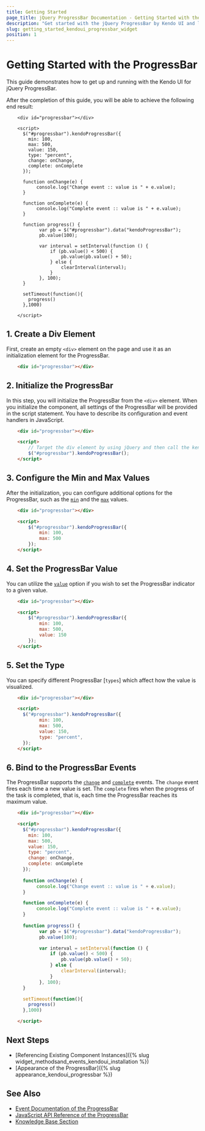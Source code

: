 ```yaml
---
title: Getting Started
page_title: jQuery ProgressBar Documentation - Getting Started with the ProgressBar
description: "Get started with the jQuery ProgressBar by Kendo UI and learn how to create, initialize, and enable the component."
slug: getting_started_kendoui_progressbar_widget
position: 1
---
```


# Getting Started with the ProgressBar

This guide demonstrates how to get up and running with the Kendo UI for jQuery ProgressBar.

After the completion of this guide, you will be able to achieve the following end result:

```dojo
	<div id="progressbar"></div>

    <script>
      $("#progressbar").kendoProgressBar({
        min: 100,
        max: 500,
        value: 150,
        type: "percent",  
        change: onChange,
        complete: onComplete
      });
      
      function onChange(e) {
           console.log("Change event :: value is " + e.value);
      }

      function onComplete(e) {
           console.log("Complete event :: value is " + e.value);
      }
     
      function progress() {
            var pb = $("#progressbar").data("kendoProgressBar");
            pb.value(100);

            var interval = setInterval(function () {
                if (pb.value() < 500) {
                    pb.value(pb.value() + 50);
                } else {
                    clearInterval(interval);
                }
            }, 100);
      }

      setTimeout(function(){
        progress()
      },1000)

    </script>
```

## 1. Create a Div Element

First, create an empty `<div>` element on the page and use it as an initialization element for the ProgressBar.

```html
    <div id="progressbar"></div>
```

## 2. Initialize the ProgressBar

In this step, you will initialize the ProgressBar from the `<div>` element. When you initialize the component, all settings of the ProgressBar will be provided in the script statement. You have to describe its configuration and event handlers in JavaScript.

```html
    <div id="progressbar"></div>

    <script>
        // Target the div element by using jQuery and then call the kendoProgressBar() method.
        $("#progressbar").kendoProgressBar();
    </script>
```

## 3. Configure the Min and Max Values

After the initialization, you can configure additional options for the ProgressBar, such as the [`min`](/api/javascript/ui/progressbar/configuration/min) and the [`max`](/api/javascript/ui/progressbar/configuration/max) values.
 
```html
    <div id="progressbar"></div>

    <script> 
        $("#progressbar").kendoProgressBar({
            min: 100,
            max: 500
        });
    </script>
```

## 4. Set the ProgressBar Value

You can utilize the [`value`](/api/javascript/ui/progressbar/configuration/value) option if you wish to set the ProgressBar indicator to a given value.

```html
    <div id="progressbar"></div>

    <script> 
        $("#progressbar").kendoProgressBar({
            min: 100,
            max: 500,
            value: 150
        });
    </script>
```

## 5. Set the Type

You can specify different ProgressBar [`types`] which affect how the value is visualized.

```html
    <div id="progressbar"></div>

    <script>
      $("#progressbar").kendoProgressBar({
            min: 100,
            max: 500,
            value: 150,
            type: "percent",  
      });
    </script>
```

## 6. Bind to the ProgressBar Events

The ProgressBar supports the [`change`](/api/javascript/ui/progressbar/events/change) and [`complete`](/api/javascript/ui/progressbar/events/complete) events. The `change` event fires each time a new value is set. The `complete` fires when the progress of the task is completed, that is, each time the ProgressBar reaches its maximum value.
 
```html
    <div id="progressbar"></div>

    <script>
      $("#progressbar").kendoProgressBar({
        min: 100,
        max: 500,
        value: 150,
        type: "percent",  
        change: onChange,
        complete: onComplete
      });
      
      function onChange(e) {
           console.log("Change event :: value is " + e.value);
      }

      function onComplete(e) {
           console.log("Complete event :: value is " + e.value);
      }
     
      function progress() {
            var pb = $("#progressbar").data("kendoProgressBar");
            pb.value(100);

            var interval = setInterval(function () {
                if (pb.value() < 500) {
                    pb.value(pb.value() + 50);
                } else {
                    clearInterval(interval);
                }
            }, 100);
      }

      setTimeout(function(){
        progress()
      },1000)

    </script>
```

## Next Steps

* [Referencing Existing Component Instances]({% slug widget_methodsand_events_kendoui_installation %})
* [Appearance of the ProgressBar]({% slug appearance_kendoui_progressbar %})

## See Also

* [Event Documentation of the ProgressBar](/api/javascript/ui/progressbar#events)
* [JavaScript API Reference of the ProgressBar](/api/javascript/ui/progressbar)
* [Knowledge Base Section](/knowledge-base)

<script>
  window.onload = function() {
    document.getElementsByClassName("btn-run")[0].click();
  }
</script>
